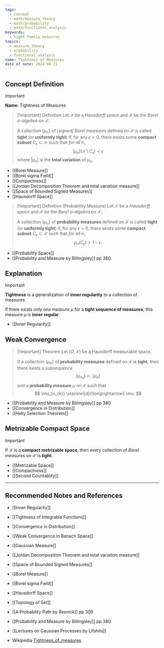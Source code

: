 ```yaml
---
tags:
  - concept
  - math/measure_theory
  - math/probability
  - math/functional_analysis
keywords:
  - tight_family_measures
topics:
  - measure_theory
  - probability
  - functional_analysis
name: Tightness of Measures
date of note: 2024-06-21
---
```


## Concept Definition

>[!important]
>**Name**: Tightness of Measures

>[!important] Definition
>Let $\mathcal{X}$ be a *Hausdorff space* and $\mathscr{F}$ be the *Borel $\sigma$-algebra* on $\mathcal{X}.$  
>
>A collection $\{ \mu_{n} \}$ of *(signed) Borel measures* defined on $\mathscr{F}$ is called **tight** (or **uniformly tight**) if, for any $\epsilon >0$, there exists some **compact subset** $C_{\epsilon} \subset \mathcal{X}$ such that *for all $n$*,
>$$
> |\mu_{n}|\left(\mathcal{X} \setminus C_{\epsilon}\right) < \epsilon
>$$
>where $|\mu_{n}|$ is the **total variation** of  $\mu_{n}$.


- [[Borel Measure]]
- [[Borel sigma Field]]
- [[Compactness]]
- [[Jordan Decomposition Theorem and total variation measure]]
- [[Space of Bounded Signed Measures]]
- [[Hausdorff Space]]

>[!important] Definition (Probability Measure)
>Let $\mathcal{X}$ be a *Hausdorff space* and $\mathscr{F}$ be the *Borel $\sigma$-algebra* on $\mathcal{X}.$  
>
>A collection $\{ \mu_{n} \}$ of **probability measures** defined on $\mathscr{F}$ is called **tight** (or **uniformly tight**) if, for any $\epsilon >0$, there exists some **compact subset** $C_{\epsilon} \subset \mathcal{X}$ such that *for all $n$*,
>$$
> \mu_{n}\left(C_{\epsilon}\right) > 1- \epsilon.
>$$


- [[Probability Space]]
- [[Probability and Measure by Billingsley]] pp 380



## Explanation

>[!important]
>**Tightness** is a generalization of **inner regularity** to a collection of measures.
>
>If there exists *only one measure* $\mu$ for a **tight sequence of measures**, this measure $\mu$ is **inner regular**.

- [[Inner Regularity]]


## Weak Convergence

>[!important] Theorem
>Let $(\Omega, \mathscr{F})$ be a Hausdorff measurable space. 
>
>If a collection $\{ \mu_{n} \}$ of **probability measures** defined on $\mathscr{F}$ is **tight**, then there exists a *subsequence* $$\{\mu_{n_{k}}\} \subset \{ \mu_{n} \}$$ and a **probability measure** $\mu$ on $\mathscr{F}$ such that 
>$$
>\mu_{n_{k}} \stackrel{d}{\longrightarrow} \mu.
>$$

- [[Probability and Measure by Billingsley]] pp 380
- [[Convergence in Distribution]]
- [[Helly Selection Theorem]]

## Metrizable Compact Space


>[!important]
>If $\mathcal{X}$ is a  **compact metrizable space**, then every collection of  *Borel measures* on $\mathcal{X}$ is **tight**.

- [[Metrizable Space]]
- [[Compactness]]
- [[Second Countablity]]





-----------
##  Recommended Notes and References

- [[Inner Regularity]]
- [[Tightness of Integrable Functions]]

- [[Convergence in Distribution]]
- [[Weak Convergence in Banach Space]]


- [[Gaussian Measure]]

- [[Jordan Decomposition Theorem and total variation measure]]
- [[Space of Bounded Signed Measures]]

- [[Borel Measure]]
- [[Borel sigma Field]]
- [[Hausdorff Space]]
- [[Topology of Set]]


- [[A Probability Path by Resnick]] pp 309
- [[Probability and Measure by Billingsley]] pp 380
- [[Lectures on Gaussian Processes by Lifshits]]


- Wikipedia [Tightness_of_measures](https://en.wikipedia.org/wiki/Tightness_of_measures)